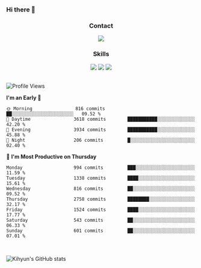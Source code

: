 ### Hi there 👋

<!--
**Key5771/Key5771** is a ✨ _special_ ✨ repository because its `README.md` (this file) appears on your GitHub profile.

Here are some ideas to get you started:

- 🔭 I’m currently working on ...
- 🌱 I’m currently learning ...
- 👯 I’m looking to collaborate on ...
- 🤔 I’m looking for help with ...
- 💬 Ask me about ...
- 📫 How to reach me: ...
- 😄 Pronouns: ...
- ⚡ Fun fact: ...
-->

<h3 align="center">Contact</h3>
<div align="center">
  <a href="mailto:ksj57715@gmail.com"><img src="https://img.shields.io/badge/Gmail-D14836?style=for-the-badge&logo=gmail&logoColor=white"/></a>
</div>

<h3 align="center">Skills</h3>
<div align="center">
  <img src="https://img.shields.io/badge/iOS-000000?style=for-the-badge&logo=ios&logoColor=white"/>
  <img src="https://img.shields.io/badge/Swift-FA7343?style=for-the-badge&logo=swift&logoColor=white"/>
  <img src="https://img.shields.io/badge/Xcode-007ACC?style=for-the-badge&logo=Xcode&logoColor=white"/>
</div>

<br>

<!--START_SECTION:waka-->
![Profile Views](http://img.shields.io/badge/Profile%20Views-0-blue)

**I'm an Early 🐤** 

```text
🌞 Morning                816 commits         ██░░░░░░░░░░░░░░░░░░░░░░░   09.52 % 
🌆 Daytime                3618 commits        ███████████░░░░░░░░░░░░░░   42.20 % 
🌃 Evening                3934 commits        ███████████░░░░░░░░░░░░░░   45.88 % 
🌙 Night                  206 commits         █░░░░░░░░░░░░░░░░░░░░░░░░   02.40 % 
```
📅 **I'm Most Productive on Thursday** 

```text
Monday                   994 commits         ███░░░░░░░░░░░░░░░░░░░░░░   11.59 % 
Tuesday                  1338 commits        ████░░░░░░░░░░░░░░░░░░░░░   15.61 % 
Wednesday                816 commits         ██░░░░░░░░░░░░░░░░░░░░░░░   09.52 % 
Thursday                 2758 commits        ████████░░░░░░░░░░░░░░░░░   32.17 % 
Friday                   1524 commits        ████░░░░░░░░░░░░░░░░░░░░░   17.77 % 
Saturday                 543 commits         ██░░░░░░░░░░░░░░░░░░░░░░░   06.33 % 
Sunday                   601 commits         ██░░░░░░░░░░░░░░░░░░░░░░░   07.01 % 
```



<!--END_SECTION:waka-->

<br>


![Kihyun's GitHub stats](https://github-readme-stats.vercel.app/api?username=key5771&show_icons=true&theme=radical)
